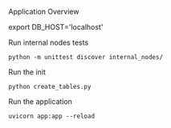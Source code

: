 Application Overview

export DB_HOST='localhost'

Run internal nodes tests

    python -m unittest discover internal_nodes/

Run the init
    
    python create_tables.py

Run the application

    uvicorn app:app --reload




